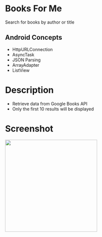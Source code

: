 # Books For Me
Search for books by author or title

## Android Concepts
- HttpURLConnection
- AsyncTask
- JSON Parsing
- ArrayAdapter
- ListView

# Description
- Retrieve data from Google Books API
- Only the first 10 results will be displayed

# Screenshot
<img src="https://cloud.githubusercontent.com/assets/12492121/26333936/9c11da2a-3f2f-11e7-9b91-1e11b72426eb.png" width="300"/>
